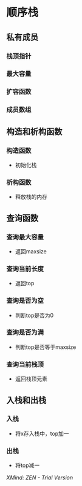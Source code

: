 # 顺序栈

## 私有成员

### 栈顶指针

### 最大容量

### 扩容函数

### 成员数组

## 构造和析构函数

### 构造函数

- 初始化栈

### 析构函数

- 释放栈的内存

## 查询函数

### 查询最大容量

- 返回maxsize

### 查询当前长度

- 返回top

### 查询是否为空

- 判断top是否为0

### 查询是否为满

- 判断top是否等于maxsize

### 查询当前栈顶

- 返回栈顶元素

## 入栈和出栈

### 入栈

- 将x存入栈中，top加一

### 出栈

- 将top减一

*XMind: ZEN - Trial Version*